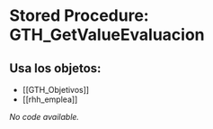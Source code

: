 # Stored Procedure: GTH_GetValueEvaluacion

## Usa los objetos:
- [[GTH_Objetivos]]
- [[rhh_emplea]]

*No code available.*
